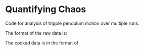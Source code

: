 # Quantifying Chaos
 Code for analysis of tripple pendulum motion over multiple runs.

The format of the raw data is:
  <recording><frame><blueX><blueY><blueSize><yellowX><yellowY><yellowSize><pinkX><pinkY><pinkSize><greenX><greenY><greenSize>

The cooked data is in the format of 
  <frame><blueX><blueY><yellowX><yellowY><pinkX><pinkY><greenX><greenY>
    